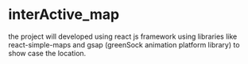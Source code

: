 # interActive_map
 the project will developed using react js framework using libraries like react-simple-maps and gsap (greenSock animation platform library) to show case the location.
